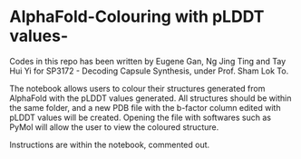 # AlphaFold-Colouring with pLDDT values-
Codes in this repo has been written by Eugene Gan, Ng Jing Ting and Tay Hui Yi for SP3172 - Decoding Capsule Synthesis, under Prof. Sham Lok To.

The notebook allows users to colour their structures generated from AlphaFold with the pLDDT values generated. 
All structures should be within the same folder, and a new PDB file with the b-factor column edited with pLDDT values will be created. Opening the file with softwares such as PyMol will allow the user to view the coloured structure.


Instructions are within the notebook, commented out.

